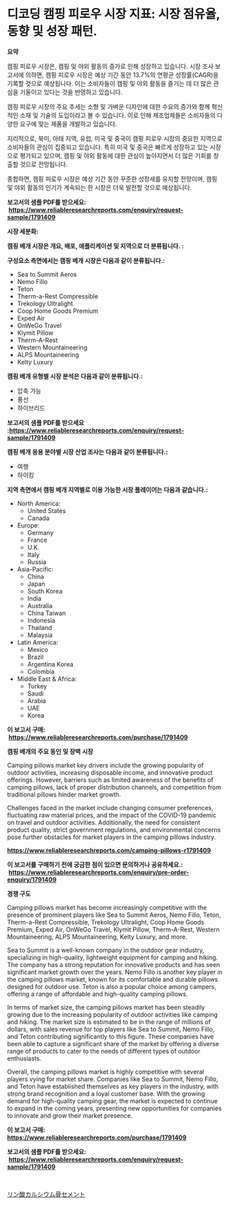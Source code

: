 <p><h1>디코딩 캠핑 피로우 시장 지표: 시장 점유율, 동향 및 성장 패턴.</h1></p><p><strong>요약</strong></p>
<p><p>캠핑 피로우 시장은, 캠핑 및 야외 활동의 증가로 인해 성장하고 있습니다. 시장 조사 보고서에 의하면, 캠핑 피로우 시장은 예상 기간 동안 13.7%의 연평균 성장률(CAGR)을 기록할 것으로 예상됩니다. 이는 소비자들이 캠핑 및 야외 활동을 즐기는 데 더 많은 관심을 기울이고 있다는 것을 반영하고 있습니다.</p><p>캠핑 피로우 시장의 주요 추세는 소형 및 가벼운 디자인에 대한 수요의 증가와 함께 혁신적인 소재 및 기술의 도입이라고 볼 수 있습니다. 이로 인해 제조업체들은 소비자들의 다양한 요구에 맞는 제품을 개발하고 있습니다.</p><p>지리적으로, 북미, 아태 지역, 유럽, 미국 및 중국이 캠핑 피로우 시장의 중요한 지역으로 소비자들의 관심이 집중되고 있습니다. 특히 미국 및 중국은 빠르게 성장하고 있는 시장으로 평가되고 있으며, 캠핑 및 야외 활동에 대한 관심이 높아지면서 더 많은 기회를 창출할 것으로 전망됩니다.</p><p>종합하면, 캠핑 피로우 시장은 예상 기간 동안 꾸준한 성장세를 유지할 전망이며, 캠핑 및 야외 활동의 인기가 계속되는 한 시장은 더욱 발전할 것으로 예상됩니다.</p></p>
<p><strong>보고서의 샘플 PDF를 받으세요: &nbsp;<a href="https://www.reliableresearchreports.com/enquiry/request-sample/1791409">https://www.reliableresearchreports.com/enquiry/request-sample/1791409</a></strong></p>
<p><strong>시장 세분화:</strong></p>
<p><strong> 캠핑 베개 시장은 개요, 배포, 애플리케이션 및 지역으로 더 분류됩니다. :</strong></p>
<p><strong>구성요소 측면에서는 캠핑 베개 시장은 다음과 같이 분류됩니다.:</strong></p>
<p><ul><li>Sea to Summit Aeros</li><li>Nemo Fillo</li><li>Teton</li><li>Therm-a-Rest Compressible</li><li>Trekology Ultralight</li><li>Coop Home Goods Premium</li><li>Exped Air</li><li>OnWeGo Travel</li><li>Klymit Pillow</li><li>Therm-A-Rest</li><li>Western Mountaineering</li><li>ALPS Mountaineering</li><li>Kelty Luxury</li></ul></p>
<p><strong> 캠핑 베개 유형별 시장 분석은 다음과 같이 분류됩니다.:</strong></p>
<p><ul><li>압축 가능</li><li>풍선</li><li>하이브리드</li></ul></p>
<p><strong>보고서의 샘플 PDF를 받으세요 :<a href="https://www.reliableresearchreports.com/enquiry/request-sample/1791409">https://www.reliableresearchreports.com/enquiry/request-sample/1791409</a></strong></p>
<p><strong> 캠핑 베개 응용 분야별 시장 산업 조사는 다음과 같이 분류됩니다.:</strong></p>
<p><ul><li>여행</li><li>하이킹</li></ul></p>
<p><strong>지역 측면에서 캠핑 베개 지역별로 이용 가능한 시장 플레이어는 다음과 같습니다.:</strong></p>
<p><ul>
    <li>
        North America:
        <ul>
            <li>United States</li>
            <li>Canada</li>
        </ul>
    </li>
    <li>
        Europe:
        <ul>
            <li>Germany</li>
            <li>France</li>
            <li>U.K.</li>
            <li>Italy</li>
            <li>Russia</li>
        </ul>
    </li>
    <li>
        Asia-Pacific:
        <ul>
            <li>China</li>
            <li>Japan</li>
            <li>South Korea</li>
            <li>India</li>
            <li>Australia</li>
            <li>China Taiwan</li>
            <li>Indonesia</li>
            <li>Thailand</li>
            <li>Malaysia</li>
        </ul>
    </li>
    <li>
        Latin America:
        <ul>
            <li>Mexico</li>
            <li>Brazil</li>
            <li>Argentina Korea</li>
            <li>Colombia</li>
        </ul>
    </li>
    <li>
        Middle East & Africa:
        <ul>
            <li>Turkey</li>
            <li>Saudi</li>
            <li>Arabia</li>
            <li>UAE</li>
            <li>Korea</li>
        </ul>
    </li>
    </ul></p>
<p><strong>이 보고서 구매: &nbsp;<a href="https://www.reliableresearchreports.com/purchase/1791409">https://www.reliableresearchreports.com/purchase/1791409</a></strong></p>
<p><strong>캠핑 베개의 주요 동인 및 장벽 시장</strong></p>
<p><p>Camping pillows market key drivers include the growing popularity of outdoor activities, increasing disposable income, and innovative product offerings. However, barriers such as limited awareness of the benefits of camping pillows, lack of proper distribution channels, and competition from traditional pillows hinder market growth. </p><p>Challenges faced in the market include changing consumer preferences, fluctuating raw material prices, and the impact of the COVID-19 pandemic on travel and outdoor activities. Additionally, the need for consistent product quality, strict government regulations, and environmental concerns pose further obstacles for market players in the camping pillows industry.</p></p>
<p><strong><a href="https://www.reliableresearchreports.com/camping-pillows-r1791409">https://www.reliableresearchreports.com/camping-pillows-r1791409</a></strong></p>
<p><strong>이 보고서를 구매하기 전에 궁금한 점이 있으면 문의하거나 공유하세요.: &nbsp;<a href="https://www.reliableresearchreports.com/enquiry/pre-order-enquiry/1791409">https://www.reliableresearchreports.com/enquiry/pre-order-enquiry/1791409</a></strong></p>
<p><strong>경쟁 구도</strong></p>
<p><p>Camping pillows market has become increasingly competitive with the presence of prominent players like Sea to Summit Aeros, Nemo Fillo, Teton, Therm-a-Rest Compressible, Trekology Ultralight, Coop Home Goods Premium, Exped Air, OnWeGo Travel, Klymit Pillow, Therm-A-Rest, Western Mountaineering, ALPS Mountaineering, Kelty Luxury, and more. </p><p>Sea to Summit is a well-known company in the outdoor gear industry, specializing in high-quality, lightweight equipment for camping and hiking. The company has a strong reputation for innovative products and has seen significant market growth over the years. Nemo Fillo is another key player in the camping pillows market, known for its comfortable and durable pillows designed for outdoor use. Teton is also a popular choice among campers, offering a range of affordable and high-quality camping pillows.</p><p>In terms of market size, the camping pillows market has been steadily growing due to the increasing popularity of outdoor activities like camping and hiking. The market size is estimated to be in the range of millions of dollars, with sales revenue for top players like Sea to Summit, Nemo Fillo, and Teton contributing significantly to this figure. These companies have been able to capture a significant share of the market by offering a diverse range of products to cater to the needs of different types of outdoor enthusiasts.</p><p>Overall, the camping pillows market is highly competitive with several players vying for market share. Companies like Sea to Summit, Nemo Fillo, and Teton have established themselves as key players in the industry, with strong brand recognition and a loyal customer base. With the growing demand for high-quality camping gear, the market is expected to continue to expand in the coming years, presenting new opportunities for companies to innovate and grow their market presence.</p></p>
<p><strong>이 보고서 구매: &nbsp; <a href="https://www.reliableresearchreports.com/purchase/1791409">https://www.reliableresearchreports.com/purchase/1791409</a></strong></p>
<p><strong>보고서의 샘플 PDF를 받으세요: &nbsp;<a href="https://www.reliableresearchreports.com/enquiry/request-sample/1791409">https://www.reliableresearchreports.com/enquiry/request-sample/1791409</a></strong><strong></strong></p>
<p>&nbsp;</p>
<p><p><a href="https://github.com/ppmazlotr77499/Market-Research-Report-List-1/blob/main/267158135917.md">リン酸カルシウム骨セメント</a></p></p>